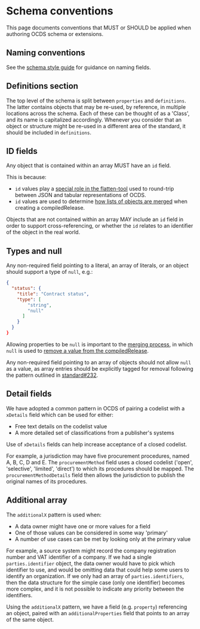 # Schema conventions

This page documents conventions that MUST or SHOULD be applied when authoring OCDS schema or extensions.

## Naming conventions

See the [schema style guide](../../meta/style_guide) for guidance on naming fields.

## Definitions section

The top level of the schema is split between `properties` and `definitions`. The latter contains objects that may be re-used, by reference, in multiple locations across the schema. Each of these can be thought of as a 'Class', and its name is capitalized accordingly. Whenever you consider that an object or structure might be re-used in a different area of the standard, it should be included in `definitions`.

## ID fields

Any object that is contained within an array MUST have an `id` field. 

This is because:

* `id` values play a [special role in the flatten-tool](http://flatten-tool.readthedocs.io/en/latest/unflatten/#relationships-using-identifiers) used to round-trip between JSON and tabular representations of OCDS.
* `id` values are used to determine [how lists of objects are merged](http://standard.open-contracting.org/latest/en/schema/merging/#identifier-merge) when creating a compiledRelease.

Objects that are not contained within an array MAY include an `id` field in order to support cross-referencing, or whether the `id` relates to an identifier of the object in the real world. 

## Types and null

Any non-required field pointing to a literal, an array of literals, or an object should support a type of `null`, e.g.:

```json
{ 
  "status": {
    "title": "Contract status",
    "type": [
        "string",
        "null"
      ]
    }
  }
}
```

Allowing properties to be `null` is important to the [merging process](http://standard.open-contracting.org/latest/en/schema/merging/), in which `null` is used to [remove a value from the compiledRelease](http://standard.open-contracting.org/latest/en/schema/reference/#emptying-fields-and-values).

Any non-required field pointing to an array of objects should not allow `null` as a value, as array entries should be explicitly tagged for removal following the pattern outlined in [standard#232](https://github.com/open-contracting/standard/issues/232).

## Detail fields

We have adopted a common pattern in OCDS of pairing a codelist with a `xDetails` field which can be used for either:

* Free text details on the codelist value
* A more detailed set of classifications from a publisher's systems

Use of `xDetails` fields can help increase acceptance of a closed codelist.

For example, a jurisdiction may have five procurement procedures, named A, B, C, D and E. The `procurementMethod` field uses a closed codelist ('open', 'selective', 'limited', 'direct') to which its procedures should be mapped. The `procurementMethodDetails` field then allows the jurisdiction to publish the original names of its procedures.

## Additional array

The `additionalX` pattern is used when:

* A data owner might have one or more values for a field
* One of those values can be considered in some way 'primary'
* A number of use cases can be met by looking only at the primary value

For example, a source system might record the company registration number and VAT identifier of a company. If we had a single `parties.identifier` object, the data owner would have to pick which identifier to use, and would be omitting data that could help some users to identify an organization. If we only had an array of `parties.identifiers`, then the data structure for the simple case (only one identifier) becomes more complex, and it is not possible to indicate any priority between the identifiers. 

Using the `additionalX` pattern, we have a field (e.g. `property`) referencing an object, paired with an `additionalProperties` field that points to an array of the same object. 
